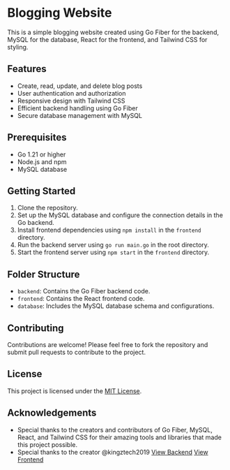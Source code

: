 
# Blogging Website

This is a simple blogging website created using Go Fiber for the backend, MySQL for the database, React for the frontend, and Tailwind CSS for styling.

## Features

- Create, read, update, and delete blog posts
- User authentication and authorization
- Responsive design with Tailwind CSS
- Efficient backend handling using Go Fiber
- Secure database management with MySQL

## Prerequisites

- Go 1.21 or higher
- Node.js and npm
- MySQL database

## Getting Started

1. Clone the repository.
2. Set up the MySQL database and configure the connection details in the Go backend.
3. Install frontend dependencies using `npm install` in the `frontend` directory.
4. Run the backend server using `go run main.go` in the root directory.
5. Start the frontend server using `npm start` in the `frontend` directory.

## Folder Structure

- `backend`: Contains the Go Fiber backend code.
- `frontend`: Contains the React frontend code.
- `database`: Includes the MySQL database schema and configurations.

## Contributing

Contributions are welcome! Please feel free to fork the repository and submit pull requests to contribute to the project.

## License

This project is licensed under the [MIT License](https://opensource.org/licenses/MIT).

## Acknowledgements

- Special thanks to the creators and contributors of Go Fiber, MySQL, React, and Tailwind CSS for their amazing tools and libraries that made this project possible.
- Special thanks to the creator @kingztech2019 [View Backend](https://github.com/kingztech2019/go-blogbackend) [View Frontend](https://github.com/kingztech2019/react-blog)
 
